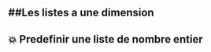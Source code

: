 
##Les listes a une dimension 
-------------------------------

💥 Predefinir une liste de nombre entier 
-----------------------------------------
